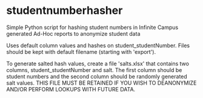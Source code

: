 # studentnumberhasher
Simple Python script for hashing student numbers in Infinite Campus generated Ad-Hoc reports to anonymize student data

Uses default column values and hashes on student_studentNumber.  Files should be kept with default filename (starting with 'export').

To generate salted hash values, create a file 'salts.xlsx' that contains two columns, student_studentNumber and salt.  The first column should be student numbers and the second column should be randomly generated salt values.  THIS FILE MUST BE RETAINED IF YOU WISH TO DEANONYMIZE AND/OR PERFORM LOOKUPS WITH FUTURE DATA.